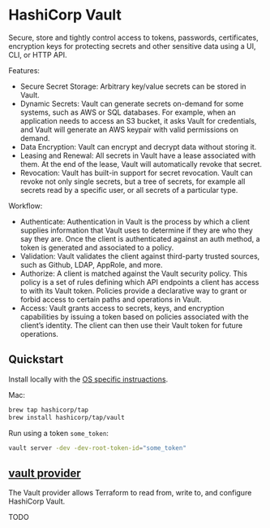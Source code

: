 # HashiCorp Vault

Secure, store and tightly control access to tokens, passwords, certificates, encryption keys for protecting secrets and other sensitive data using a UI, CLI, or HTTP API.

Features:

- Secure Secret Storage: Arbitrary key/value secrets can be stored in Vault.
- Dynamic Secrets: Vault can generate secrets on-demand for some systems, such as AWS or SQL databases. For example, when an application needs to access an S3 bucket, it asks Vault for credentials, and Vault will generate an AWS keypair with valid permissions on demand.
- Data Encryption: Vault can encrypt and decrypt data without storing it.
- Leasing and Renewal: All secrets in Vault have a lease associated with them. At the end of the lease, Vault will automatically revoke that secret.
- Revocation: Vault has built-in support for secret revocation. Vault can revoke not only single secrets, but a tree of secrets, for example all secrets read by a specific user, or all secrets of a particular type.

Workflow:

- Authenticate: Authentication in Vault is the process by which a client supplies information that Vault uses to determine if they are who they say they are. Once the client is authenticated against an auth method, a token is generated and associated to a policy.
- Validation: Vault validates the client against third-party trusted sources, such as Github, LDAP, AppRole, and more.
- Authorize: A client is matched against the Vault security policy. This policy is a set of rules defining which API endpoints a client has access to with its Vault token. Policies provide a declarative way to grant or forbid access to certain paths and operations in Vault.
- Access: Vault grants access to secrets, keys, and encryption capabilities by issuing a token based on policies associated with the client’s identity. The client can then use their Vault token for future operations.

## Quickstart

Install locally with the [OS specific instruactions](https://developer.hashicorp.com/vault/tutorials/getting-started/getting-started-install).

Mac:

```sh
brew tap hashicorp/tap
brew install hashicorp/tap/vault
```

Run using a token `some_token`:

```sh
vault server -dev -dev-root-token-id="some_token"
```

## [vault provider](https://registry.terraform.io/providers/hashicorp/vault/latest/docs)

The Vault provider allows Terraform to read from, write to, and configure HashiCorp Vault.

TODO
